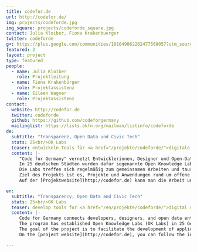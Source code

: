```yaml
---
title: codefor.de
url: http://codefor.de/
img: projects/codeforde.jpg
img_square: projects/codeforde_square.jpg
contact: Julia Kloiber, Fiona Krakenbuerger
twitter: codeforde
g+: https://plus.google.com/communities/101049062262477568057?utm_source=chrome_ntp_icon&utm_medium=chrome_app&utm_campaign=chrome
featured: 2
layout: project
type: featured
people:
  - name: Julia Kloiber
    role: Projektleitung
  - name: Fiona Krakenbürger
    role: Projektassistenz
  - name: Eileen Wagner
    role: Projektassistenz
contact:
  website: http://codefor.de
  twitter: codeforde
  github: https://github.com/codeforgermany
  mailinglist: https://lists.okfn.org/mailman/listinfo/codeforde
de:
  subtitle: "Transparenz, Open Data und Civic Tech"
  stats: 25<br/>OK Labs
  teaser: entwickeln Tools für <a href="/projekte/codeforde/">digitale Städte</a> in ganz Deutschland.
  content: |-
     "Code for Germany" vernetzt Entwicklerinnen, Designer und Open-Data-Interessierte in ganz Deutschland. 
     In 25 deutschen Städten wurden dafür sogenannte Open Knowledge Labs (OK Labs) gegründet. 
     Die Labs treffen sich regelmäßig zum gemeinsamen Arbeiten und tauschen sich mit Vertretern ihrer Stadt aus. 
     Ziel des Projekts ist es, Projekte und Anwendungen rund um offene Daten zu fördern und dadurch Entwicklungen im Bereich Open Data weiter voranzutreiben. 
     Auf der [Projektwebsite](http://codefor.de) kann man die Arbeit und Projekte der OK Labs verfolgen. Für das Projekt kooperieren wir mit [Code for America](http://www.codeforamerica.org/) und Google.

en:
  subtitle: "Transparency, Open Data and Civic Tech"
  stats: 25<br/>OK Labs
  teaser: develop tools for <a href="/en/projekte/codeforde/">digital cities</a> all over Germany.
  content: |-
     Code for Germany connects developers, designers, and open data enthusiasts from all over Germany. 
     The program has established Open Knowledge Labs (OK Labs) in 25 German cities. These serve as meeting points for collaboration and exchange between local activists and city representatives.
     The goal of the project is to facilitate the development of applications and projects that use open data in order to further political participation and empowerment.
     On the [project website](http://codefor.de), you can follow the individual labs and their work. The project cooperates with [Code for America](http://www.codeforamerica.org/) and Google. 

---
```


